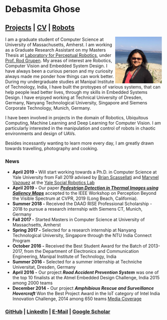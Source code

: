 # Debasmita Ghose

## [Projects](https://debasmitaghose.github.io/Projects/) | [CV](https://debasmitaghose.github.io/CV/) | [Robots](https://debasmitaghose.github.io/Robots/)

<p>
<img src="profile.jpg" width="150" height="150" align="right"/>
</p>

I am a graduate student of Computer Science at University of Massachusetts, Amherst. I am working as a Graduate Research Assistant on my Masters Thesis at [Laboratory for Perceptual Robotics](https://www-robotics.cs.umass.edu/), under [Prof. Rod Grupen](http://www-robotics.cs.umass.edu/~grupen/home.html). My areas of interest are Robotics, Computer Vision and Embedded System Design. I have always been a curious person and my curiosity always made me ponder how things can work better. During my undergraduate studies at Manipal Institute of Technology, India, I have built the protoypes of various systems, that can help people lead better lives, through my skills in Embedded Systems Design. I have enjoyed working at Technical University of Dresden, Germany, Nanyang Technological University, Singapore and Siemens Corporate Technology, Munich, Germany. 

I have been involved in projects in the domain of Robotics,  Ubiquitous Computing,  Machine Learning and Deep Learning for Computer Vision. I am particularly interested in the manipulation and control of robots in chaotic environments and design of UAVs.

Besides incessantly wanting to learn more every day, I am greatly drawn towards travelling, photography and cooking. 

### News

- **April 2019 -** Will start working towards a Ph.D. in Computer Science at Yale University from Fall 2019 advised by [Brian Scassellati](http://cs-www.cs.yale.edu/homes/scaz/) and [Marynel Vazquez](http://www.marynel.net/) at the [Yale Social Robotics Lab](https://scazlab.yale.edu/)
- **April 2019 -** Our paper [***Pedestrian Detection in Thermal Images using Saliency Maps***](https://arxiv.org/abs/1904.06859?context=cs) accepted to the IEEE Workshop on Perception Beyond the Visible Spectrum at CVPR, 2019 (Long Beach, California).
- **Summer 2018 -** Received the DAAD RISE Professional Scholarship - 2018 to pursue a research internship with Siemens CT, Munich, Germany
- **Fall 2017 -** Started Masters in Computer Science at University of Massachsetts, Amherst 
- **Spring 2017 -** Selected for a research internship at Nanyang Technological University, Singapore through the NTU India Connect Program 
- **October 2016 -** Received the Best Student Award for the Batch of 2013-2017, from the Department of Electronics and Communication Engineering, Manipal Institute of Technology, India
- **Summer 2016 -** Selected for a summer internship at Techniche Universitat, Dresden, Germany
- **April 2016 -** Our project ***Road Accident Prevention System*** was one of the top 10 finalists at the Atmel Embedded Design Challenge, India 2015 among 2000 teams
- **December 2014 -** Our project ***Amphibious Rescue and Surveillance Hovercraft*** Won the Best Project Award in the IoT category of Intel India Innovation Challenge, 2014 among 650 teams [Media Coverage](http://thebengalurutimes.blogspot.com/2014/12/intel-india-hosts-first-ever-intel.html)


### [GitHub](https://github.com/DebasmitaGhose/) | [LinkedIn](https://www.linkedin.com/in/debasmita-ghose-59859763/) | <a href="mailto:dghose@umass.edu" target="_top">E-Mail</a> | [Google Scholar](https://scholar.google.com/citations?user=cgF857gAAAAJ&hl=en)
